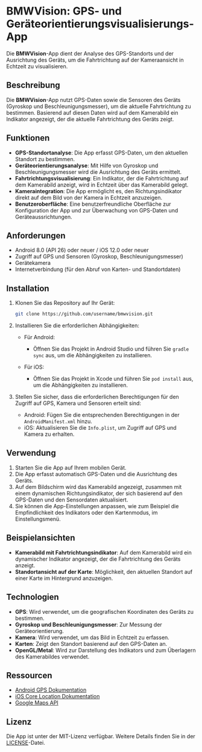 # BMWVision: GPS- und Geräteorientierungsvisualisierungs-App

Die **BMWVision**-App dient der Analyse des GPS-Standorts und der Ausrichtung des Geräts, um die Fahrtrichtung auf der Kameraansicht in Echtzeit zu visualisieren.

## Beschreibung

Die **BMWVision**-App nutzt GPS-Daten sowie die Sensoren des Geräts (Gyroskop und Beschleunigungsmesser), um die aktuelle Fahrtrichtung zu bestimmen. Basierend auf diesen Daten wird auf dem Kamerabild ein Indikator angezeigt, der die aktuelle Fahrtrichtung des Geräts zeigt.

## Funktionen

- **GPS-Standortanalyse**: Die App erfasst GPS-Daten, um den aktuellen Standort zu bestimmen.
- **Geräteorientierungsanalyse**: Mit Hilfe von Gyroskop und Beschleunigungsmesser wird die Ausrichtung des Geräts ermittelt.
- **Fahrtrichtungsvisualisierung**: Ein Indikator, der die Fahrtrichtung auf dem Kamerabild anzeigt, wird in Echtzeit über das Kamerabild gelegt.
- **Kameraintegration**: Die App ermöglicht es, den Richtungsindikator direkt auf dem Bild von der Kamera in Echtzeit anzuzeigen.
- **Benutzeroberfläche**: Eine benutzerfreundliche Oberfläche zur Konfiguration der App und zur Überwachung von GPS-Daten und Geräteaussrichtungen.

## Anforderungen

- Android 8.0 (API 26) oder neuer / iOS 12.0 oder neuer
- Zugriff auf GPS und Sensoren (Gyroskop, Beschleunigungsmesser)
- Gerätekamera
- Internetverbindung (für den Abruf von Karten- und Standortdaten)

## Installation

1. Klonen Sie das Repository auf Ihr Gerät:

    ```bash
    git clone https://github.com/username/bmwvision.git
    ```

2. Installieren Sie die erforderlichen Abhängigkeiten:

    - Für Android:
    
        - Öffnen Sie das Projekt in Android Studio und führen Sie `gradle sync` aus, um die Abhängigkeiten zu installieren.
    
    - Für iOS:
    
        - Öffnen Sie das Projekt in Xcode und führen Sie `pod install` aus, um die Abhängigkeiten zu installieren.

3. Stellen Sie sicher, dass die erforderlichen Berechtigungen für den Zugriff auf GPS, Kamera und Sensoren erteilt sind:

    - Android: Fügen Sie die entsprechenden Berechtigungen in der `AndroidManifest.xml` hinzu.
    - iOS: Aktualisieren Sie die `Info.plist`, um Zugriff auf GPS und Kamera zu erhalten.

## Verwendung

1. Starten Sie die App auf Ihrem mobilen Gerät.
2. Die App erfasst automatisch GPS-Daten und die Ausrichtung des Geräts.
3. Auf dem Bildschirm wird das Kamerabild angezeigt, zusammen mit einem dynamischen Richtungsindikator, der sich basierend auf den GPS-Daten und den Sensordaten aktualisiert.
4. Sie können die App-Einstellungen anpassen, wie zum Beispiel die Empfindlichkeit des Indikators oder den Kartenmodus, im Einstellungsmenü.

## Beispielansichten

- **Kamerabild mit Fahrtrichtungsindikator**: Auf dem Kamerabild wird ein dynamischer Indikator angezeigt, der die Fahrtrichtung des Geräts anzeigt.
- **Standortansicht auf der Karte**: Möglichkeit, den aktuellen Standort auf einer Karte im Hintergrund anzuzeigen.

## Technologien

- **GPS**: Wird verwendet, um die geografischen Koordinaten des Geräts zu bestimmen.
- **Gyroskop und Beschleunigungsmesser**: Zur Messung der Geräteorientierung.
- **Kamera**: Wird verwendet, um das Bild in Echtzeit zu erfassen.
- **Karten**: Zeigt den Standort basierend auf den GPS-Daten an.
- **OpenGL/Metal**: Wird zur Darstellung des Indikators und zum Überlagern des Kamerabildes verwendet.

## Ressourcen

- [Android GPS Dokumentation](https://developer.android.com/guide/topics/location)
- [iOS Core Location Dokumentation](https://developer.apple.com/documentation/corelocation)
- [Google Maps API](https://developers.google.com/maps/documentation)

## Lizenz

Die App ist unter der MIT-Lizenz verfügbar. Weitere Details finden Sie in der [LICENSE](LICENSE)-Datei.
